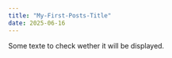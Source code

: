 ```yaml
---
title: "My-First-Posts-Title"
date: 2025-06-16
---
```

Some texte to check wether it will be displayed.
